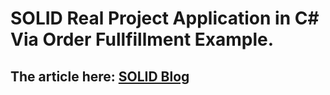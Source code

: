 # SOLID Real Project Application in C# Via Order Fullfillment Example.
## The article here: [SOLID Blog](https://enlabsoftware.com/development/how-to-apply-solid-principles-with-practical-examples-in-c-sharp.html)
